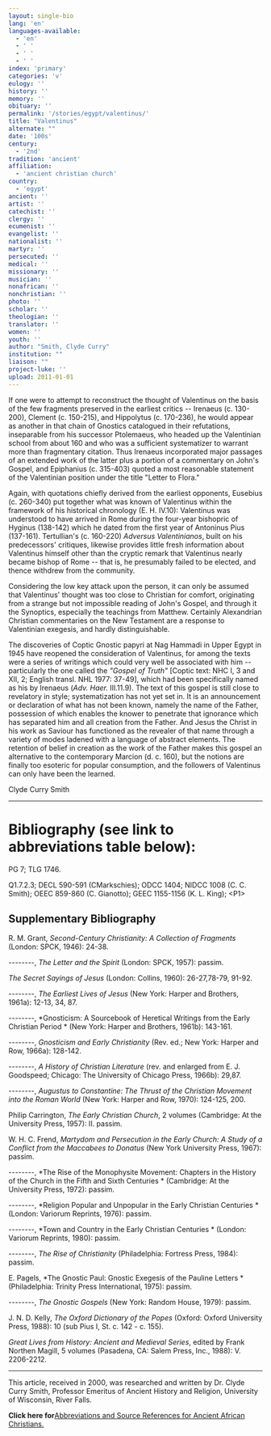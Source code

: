 ```yaml
---
layout: single-bio
lang: 'en'
languages-available:
  - 'en'
  - ' '
  - ' '
  - ' '
index: 'primary'
categories: 'v'
eulogy: ''
history: ''
memory: ''
obituary: ''
permalink: '/stories/egypt/valentinus/'
title: "Valentinus"
alternate: ""
date: '100s'
century:
  - '2nd'
tradition: 'ancient'
affiliation:
  - 'ancient christian church'
country:
  - 'egypt'
ancient: ''
artist: ''
catechist: ''
clergy: ''
ecumenist: ''
evangelist: ''
nationalist: ''
martyr: ''
persecuted: ''
medical: ''
missionary: ''
musician: ''
nonafrican: ''
nonchristian: ''
photo: ''
scholar: ''
theologian: ''
translator: ''
women: ''
youth: ''
author: "Smith, Clyde Curry"
institution: ""
liaison: ""
project-luke: ''
upload: 2011-01-01
---
```




If one were to attempt to reconstruct the thought of Valentinus on the basis of the few fragments preserved in the earliest critics -- Irenaeus (c. 130-200), Clement (c. 150-215), and Hippolytus (c. 170-236), he would appear as another in that chain of Gnostics catalogued in their refutations, inseparable from his successor Ptolemaeus, who headed up the Valentinian school from about 160 and who was a sufficient systematizer to warrant more than fragmentary citation.  Thus Irenaeus incorporated major passages of an extended work of the latter plus a portion of a commentary on John's Gospel, and Epiphanius (c. 315-403) quoted a most reasonable statement of the Valentinian position under the title "Letter to Flora."

Again, with quotations chiefly derived from the earliest opponents, Eusebius (c. 260-340) put together what was known of Valentinus within the framework of his historical chronology (E. H.  IV.10):  Valentinus was understood to have arrived in Rome during the four-year bishopric of Hyginus (138-142) which he dated from the first year of Antoninus Pius (137-161).  Tertullian's (c. 160-220) *Adversus Valentinianos*, built on his predecessors' critiques, likewise provides little fresh information about Valentinus himself other than the cryptic remark that Valentinus nearly became bishop of Rome -- that is, he presumably failed to be elected, and thence withdrew from the community.

Considering the low key attack upon the person, it can only be assumed that Valentinus' thought was too close to Christian for comfort, originating from a strange but not impossible reading of John's Gospel, and through it the Synoptics, especially the teachings from Matthew.  Certainly Alexandrian Christian commentaries on the New Testament are a response to Valentinian exegesis, and hardly distinguishable.

The discoveries of Coptic Gnostic papyri at Nag Hammadi in Upper Egypt in 1945 have reopened the consideration of Valentinus, for among the texts were a series of writings which could very well be associated with him -- particularly the one called the *"Gospel of Truth"* [Coptic text:  NHC I, 3 and XII, 2; English transl. NHL 1977: 37-49], which had been specifically named as his by Irenaeus (*Adv. Haer.* III.11.9).  The text of this gospel is still close to revelatory in style; systematization has not yet set in.  It is an announcement or declaration of what has not been known, namely the name of the Father, possession of which enables the knower to penetrate that ignorance which has separated him and all creation from the Father.  And Jesus the Christ in his work as Saviour has functioned as the revealer of that name through a variety of modes ladened with a language of abstract elements.  The retention of belief in creation as the work of the Father makes this gospel an alternative to the contemporary Marcion (d. c. 160), but the notions are finally too esoteric for popular consumption, and the followers of Valentinus can only have been the learned.

Clyde Curry Smith

---

# Bibliography (see link to abbreviations table below):

PG 7; TLG 1746.

Q1.7.2.3; DECL 590-591 (CMarkschies); ODCC 1404; NIDCC 1008 (C. C. Smith); OEEC 859-860 (C. Gianotto);
GEEC 1155-1156 (K. L. King); &lt;P1&gt;

## Supplementary Bibliography
R. M. Grant, *Second-Century Christianity: A Collection of Fragments* (London: SPCK, 1946): 24-38.

--------, *The Letter and the Spirit* (London: SPCK, 1957): passim.

*The Secret Sayings of Jesus* (London: Collins, 1960): 26-27,78-79, 91-92.

--------, *The Earliest Lives of Jesus* (New York: Harper and Brothers, 1961a): 12-13, 34, 87.

--------, *Gnosticism: A Sourcebook of Heretical Writings from the Early Christian Period * (New York: Harper and Brothers, 1961b): 143-161.

--------, *Gnosticism and Early Christianity* (Rev. ed.; New York: Harper and Row, 1966a): 128-142.

--------, *A History of Christian Literature* (rev. and enlarged from E. J. Goodspeed; Chicago: The University of Chicago Press, 1966b): 29,87.

--------, *Augustus to Constantine: The Thrust of the Christian Movement into the Roman World* (New York: Harper and Row, 1970): 124-125, 200.

Philip Carrington, *The Early Christian Church*, 2 volumes (Cambridge: At the University Press, 1957): II. passim.

W. H. C. Frend, *Martydom and Persecution in the Early Church: A Study of a Conflict from the Maccabees to Donatus* (New York University Press, 1967): passim.

--------, *The Rise of the Monophysite Movement: Chapters in the History of the Church in the Fifth and Sixth Centuries * (Cambridge: At the University Press, 1972): passim.

--------, *Religion Popular and Unpopular in the Early Christian Centuries * (London: Variorum Reprints, 1976): passim.

--------, *Town and Country in the Early Christian Centuries * (London: Variorum Reprints, 1980): passim.

--------, *The Rise of Christianity* (Philadelphia: Fortress Press, 1984): passim.

E. Pagels, *The Gnostic Paul: Gnostic Exegesis of the Pauline Letters *(Philadelphia: Trinity Press International, 1975): passim.

--------, *The Gnostic Gospels* (New York: Random House, 1979): passim.

J. N. D. Kelly, *The Oxford Dictionary of the Popes* (Oxford: Oxford University Press, 1988): 10 (sub Pius I, St. c. 142 - c. 155).

*Great Lives from History: Ancient and Medieval Series*, edited by Frank Northen Magill, 5 volumes (Pasadena, CA: Salem Press, Inc., 1988): V. 2206-2212.

---

This article, received in 2000, was researched and written by Dr. Clyde Curry Smith, Professor Emeritus of Ancient History and Religion, University of Wisconsin, River Falls.

**Click here for**[Abbreviations and Source References for Ancient African Christians.]({{site.url}}/resources/ancient-references/)